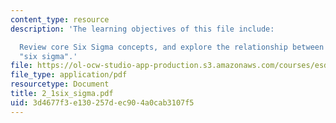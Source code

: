 ```yaml
---
content_type: resource
description: 'The learning objectives of this file include:

  Review core Six Sigma concepts, and explore the relationship between "lean" and
  "six sigma".'
file: https://ol-ocw-studio-app-production.s3.amazonaws.com/courses/esd-60-lean-six-sigma-processes-summer-2004/3d4677f3e130257dec904a0cab3107f5_2_1six_sigma.pdf
file_type: application/pdf
resourcetype: Document
title: 2_1six_sigma.pdf
uid: 3d4677f3-e130-257d-ec90-4a0cab3107f5
---
```

